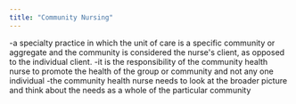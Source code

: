 ```yaml
---
title: "Community Nursing"
---
```

-a specialty practice in which the unit of care is a specific community or aggregate and the community is considered the nurse's client, as opposed to the individual client. 
-it is the responsibility of the community health nurse to promote the health of the group or community and not any one individual
-the community health nurse needs to look at the broader picture and think about the needs as a whole of the particular community

